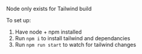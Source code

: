 Node only exists for Tailwind build

To set up:
1. Have node + npm installed
2. Run `npm i` to install tailwind and dependancies
3. Run `npm run start` to watch for tailwind changes
